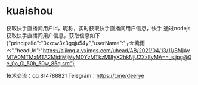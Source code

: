 # kuaishou
获取快手直播间用户id，昵称，实时获取快手直播间用户信息，快手
通过nodejs 获取快手直播间用户信息，获取信息如下：
{"principalId":"3xxcw3z3gqju54y","userName":"╭☆紫雨べ","headUrl":"https://aliimg.a.yximgs.com/uhead/AB/2021/04/13/11/BMjAyMTA0MTMxMTA2MjdfMjMyMDYzMTkzMl8yX2hkNjU2XzEyMA==_s.jpg@0e_0o_0l_50h_50w_85q.src"}


技术交流：qq 814788821 Telegram：https://t.me/deerye
